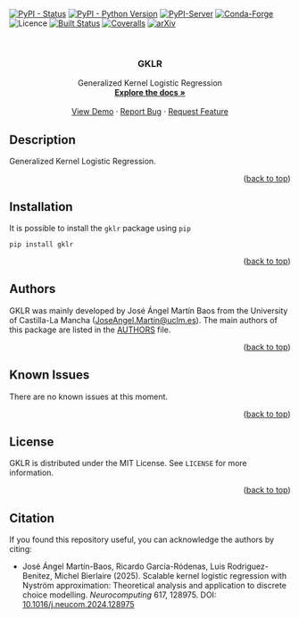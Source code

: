 <a name="readme-top"></a>
[![PyPI - Status](https://img.shields.io/pypi/status/gklr)](https://pypi.org/project/gklr/)
[![PyPI - Python Version](https://img.shields.io/pypi/pyversions/gklr)](https://pypi.org/project/gklr/)
[![PyPI-Server](https://img.shields.io/pypi/v/gklr.svg)](https://pypi.org/project/gklr/)
[![Conda-Forge](https://img.shields.io/conda/vn/conda-forge/gklr.svg)](https://anaconda.org/conda-forge/gklr)
![Licence](https://img.shields.io/badge/Licence-MIT-blue)
[![Built Status](https://api.cirrus-ci.com/github/JoseAngelMartinB/gklr.svg?branch=main)](https://cirrus-ci.com/github/JoseAngelMartinB/gklr)
[![Coveralls](https://img.shields.io/coveralls/github/JoseAngelMartinB/gklr/main.svg)](https://coveralls.io/r/JoseAngelMartinB/gklr)
[![arXiv](https://img.shields.io/badge/arXiv-2402.06763-b31b1b.svg)](https://arxiv.org/abs/2402.06763)


<!-- PROJECT LOGO -->
<br />
<div align="center">
  <!--
  <a href="https://github.com/JoseAngelMartinB/gklr">
    <img src="images/logo.png" alt="Logo" width="80" height="80">
  </a>
  -->

  <h3 align="center">GKLR</h3>

  <p align="center">
    Generalized Kernel Logistic Regression
    <br />
    <a href="https://gklr.joseangelmartin.com"><strong>Explore the docs »</strong></a>
    <br />
    <br />
    <a href="https://github.com/JoseAngelMartinB/gklr/blob/main/notebooks/gklr_LPMC.ipynb">View Demo</a>
    ·
    <a href="https://github.com/JoseAngelMartinB/gklr/issues">Report Bug</a>
    ·
    <a href="https://github.com/JoseAngelMartinB/gklr/issues">Request Feature</a>
  </p>
</div>


## Description

Generalized Kernel Logistic Regression.

<p align="right">(<a href="#readme-top">back to top</a>)</p>


## Installation

It is possible to install the ``gklr`` package using ``pip``
```
pip install gklr
```

<p align="right">(<a href="#readme-top">back to top</a>)</p>


## Authors

GKLR was mainly developed by José Ángel Martín Baos from the University of
Castilla-La Mancha (JoseAngel.Martin@uclm.es). The main authors of this
package are listed in the [AUTHORS](AUTHORS.md) file.

<p align="right">(<a href="#readme-top">back to top</a>)</p>


## Known Issues
There are no known issues at this moment.

<p align="right">(<a href="#readme-top">back to top</a>)</p>


## License
GKLR is distributed under the MIT License. See `LICENSE` for more information.

<p align="right">(<a href="#readme-top">back to top</a>)</p>

## Citation

If you found this repository useful, you can acknowledge the authors by citing:

* José Ángel Martín-Baos, Ricardo García-Ródenas, Luis Rodriguez-Benitez, Michel Bierlaire (2025). Scalable kernel logistic regression with Nyström approximation: Theoretical analysis and application to discrete choice modelling. *Neurocomputing* 617, 128975. DOI: [10.1016/j.neucom.2024.128975](https://doi.org/10.1016/j.neucom.2024.128975)
